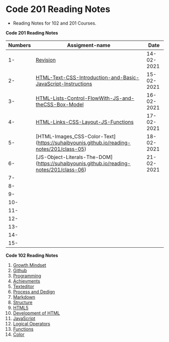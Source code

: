 # Code 201 Reading Notes

* Reading Notes for 102 and 201 Courses.

**Code 201 Reading Notes**

**Numbers** | **Assigment-name** | **Date**  
------- | -------- | --------
1- | [Revision](https://suhaibyounis.github.io/reading-notes/revision) | 14-02-2021
2- | [HTML-Text-CSS-Introduction-and-Basic-JavaScript-Instructions](https://suhaibyounis.github.io/reading-notes/201/class-02) | 15-02-2021
3- | [HTML-Lists-Control-FlowWith-JS-and-theCSS-Box-Model](https://suhaibyounis.github.io/reading-notes/201/class-03) |   16-02-2021
4- | [HTML-Links-CSS-Layout-JS-Functions](https://suhaibyounis.github.io/reading-notes/201/class-04)|  17-02-2021 
5- |[HTML-Images_CSS-Color-Text] (https://suhaibyounis.github.io/reading-notes/201/class-05) | 18-02-2021   
6- |[JS-Object-Literals-The-DOM] (https://suhaibyounis.github.io/reading-notes/201/class-06)  |   21-02-2021
7- |  |   
8- |  |   
9- |  |   
10- |  |  
11- |  |  
12-  |  |  
13-  |  |  
14-  |  |  
15-  |  |  


 **Code 102 Reading Notes**

1.  [Growth Mindset](https://suhaibyounis.github.io/reading-notes/growth-mindset)
2.  [Github](https://suhaibyounis.github.io/reading-notes/git)
3.  [Programming](https://suhaibyounis.github.io/reading-notes/programming)
4.  [Achievments](https://suhaibyounis.github.io/reading-notes/achievments)
5.  [Texteditor](https://suhaibyounis.github.io/reading-notes/texteditor)
6.  [Process and Dedign](https://suhaibyounis.github.io/reading-notes/process-and-design)
7.  [Markdown](https://suhaibyounis.github.io/reading-notes/markdown)
8.  [Structure](https://suhaibyounis.github.io/reading-notes/structure)
9.  [HTML5](https://suhaibyounis.github.io/reading-notes/html5)
10.  [Development of HTML](https://suhaibyounis.github.io/reading-notes/development-of-html)
11.  [JavaScript](https://suhaibyounis.github.io/reading-notes/JavaScript-jQuery)
12.  [Logical Operators](https://suhaibyounis.github.io/reading-notes/comparison-operators)
13.  [Functions](https://suhaibyounis.github.io/reading-notes/function)
14.  [Color](https://suhaibyounis.github.io/reading-notes/color)